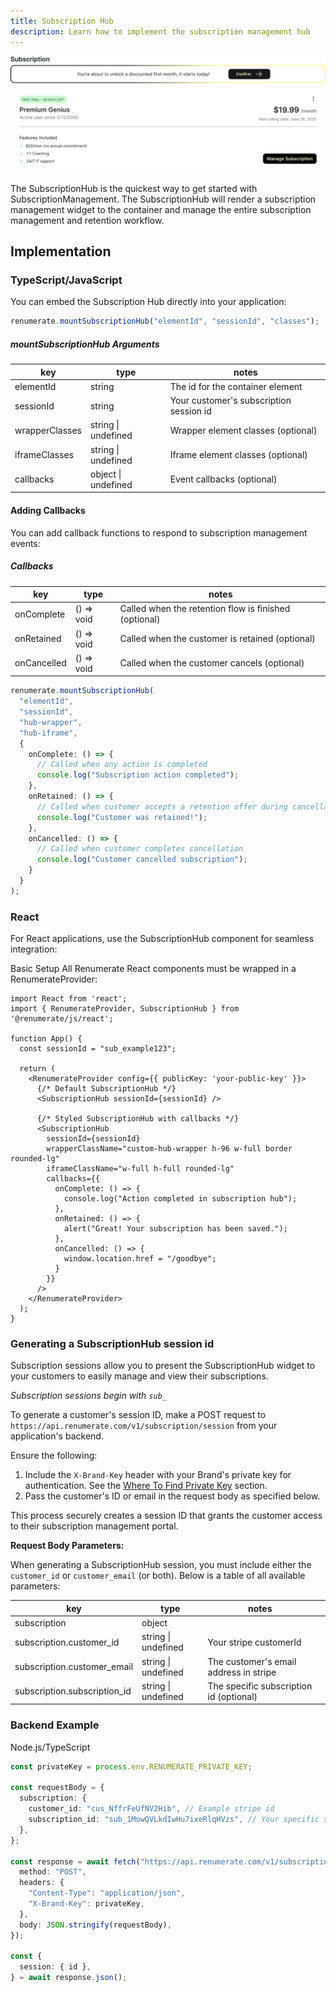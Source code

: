 ```yaml
---
title: Subscription Hub
description: Learn how to implement the subscription management hub
---
```


![Subscription Hub](../../../assets/subscription-hub.png)

The SubscriptionHub is the quickest way to get started with SubscriptionManagement. The SubscriptionHub will render a subscription management widget to the container and manage the entire subscription management and retention workflow.

## Implementation

### TypeScript/JavaScript

You can embed the Subscription Hub directly into your application:

```typescript
renumerate.mountSubscriptionHub("elementId", "sessionId", "classes");
```

##### mountSubscriptionHub Arguments

| key       | type                | notes                                    |
| --------- | ------------------- | ---------------------------------------- |
| elementId | string              | The id for the container element         |
| sessionId | string              | Your customer's subscription session id  |
| wrapperClasses | string \| undefined | Wrapper element classes (optional)  |
| iframeClasses | string \| undefined | Iframe element classes (optional)    |
| callbacks | object \| undefined | Event callbacks (optional)               |

#### Adding Callbacks

You can add callback functions to respond to subscription management events:

##### Callbacks
| key          | type         | notes                                                 |
| ------------ | ------------ | ------------------------------------------------------|
| onComplete   | () => void   | Called when the retention flow is finished (optional) |
| onRetained   | () => void   | Called when the customer is retained       (optional) |
| onCancelled  | () => void   | Called when the customer cancels           (optional) |


```typescript
renumerate.mountSubscriptionHub(
  "elementId", 
  "sessionId", 
  "hub-wrapper",
  "hub-iframe",
  {
    onComplete: () => {
      // Called when any action is completed
      console.log("Subscription action completed");
    },
    onRetained: () => {
      // Called when customer accepts a retention offer during cancellation
      console.log("Customer was retained!");
    },
    onCancelled: () => {
      // Called when customer completes cancellation
      console.log("Customer cancelled subscription");
    }
  }
);
```

### React
For React applications, use the SubscriptionHub component for seamless integration:

Basic Setup
All Renumerate React components must be wrapped in a RenumerateProvider:

```tsx
import React from 'react';
import { RenumerateProvider, SubscriptionHub } from '@renumerate/js/react';

function App() {
  const sessionId = "sub_example123";

  return (
    <RenumerateProvider config={{ publicKey: 'your-public-key' }}>
      {/* Default SubscriptionHub */}
      <SubscriptionHub sessionId={sessionId} />
      
      {/* Styled SubscriptionHub with callbacks */}
      <SubscriptionHub 
        sessionId={sessionId}
        wrapperClassName="custom-hub-wrapper h-96 w-full border rounded-lg"
        iframeClassName="w-full h-full rounded-lg"
        callbacks={{
          onComplete: () => {
            console.log("Action completed in subscription hub");
          },
          onRetained: () => {
            alert("Great! Your subscription has been saved.");
          },
          onCancelled: () => {
            window.location.href = "/goodbye";
          }
        }}
      />
    </RenumerateProvider>
  );
}
```
### Generating a SubscriptionHub session id

Subscription sessions allow you to present the SubscriptionHub widget to your customers to easily manage and view their subscriptions.

*Subscription sessions begin with `sub_`*

To generate a customer's session ID, make a POST request to `https://api.renumerate.com/v1/subscription/session` from your application's backend.

Ensure the following:

1. Include the `X-Brand-Key` header with your Brand's private key for authentication. See the [Where To Find Private Key](../how-to/#how-to-find-your-brand-private-key-x-brand-key) section.
2. Pass the customer's ID or email in the request body as specified below.

This process securely creates a session ID that grants the customer access to their subscription management portal.

**Request Body Parameters:**

When generating a SubscriptionHub session, you must include either the `customer_id` or `customer_email` (or both). Below is a table of all available parameters:

| key                          | type                | notes                                   |                                      |
| ---------------------------- | ------------------- | --------------------------------------- | ------------------------------------ |
| subscription                 | object              |                                         |                                      |
| subscription.customer_id     | string \| undefined | Your stripe customerId                  |                                      |
| subscription.customer_email  | string \| undefined | The customer's email address in stripe  |
| subscription.subscription_id | string \| undefined | The specific subscription id (optional) |                                      |

### Backend Example
Node.js/TypeScript

```typescript
const privateKey = process.env.RENUMERATE_PRIVATE_KEY;

const requestBody = {
  subscription: {
    customer_id: "cus_NffrFeUfNV2Hib", // Example stripe id
    subscription_id: "sub_1MowQVLkdIwHu7ixeRlqHVzs", // Your specific subscription
  },
};

const response = await fetch("https://api.renumerate.com/v1/subscription/session", {
  method: "POST",
  headers: {
    "Content-Type": "application/json",
    "X-Brand-Key": privateKey,
  },
  body: JSON.stringify(requestBody),
});

const {
  session: { id },
} = await response.json();
```
